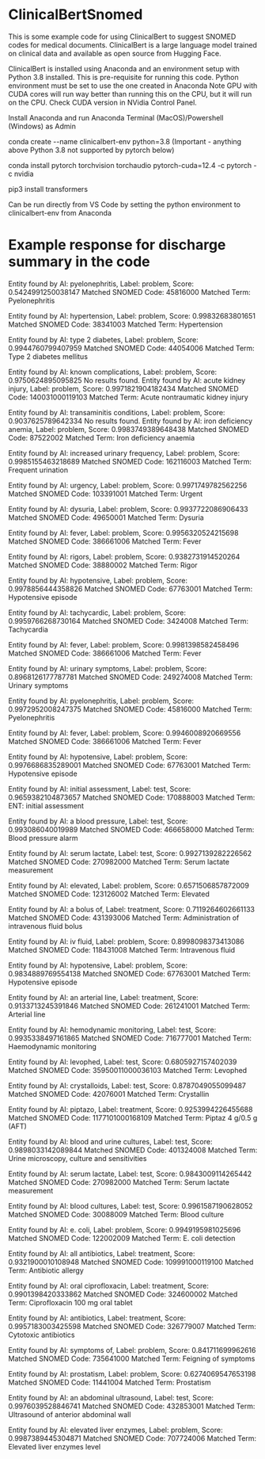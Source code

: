 # ClinicalBertSnomed
This is some example code for using ClinicalBert to suggest SNOMED codes for medical documents.
ClinicalBert is a large language model trained on clinical data and available as open source from Hugging Face.

ClinicalBert is installed using Anaconda and an environment setup with Python 3.8 installed. This is pre-requisite for running this code.
Python environment must be set to use the one created in Anaconda
Note GPU with CUDA cores will run way better than running this on the CPU, but it will run on the CPU. Check CUDA version in NVidia Control Panel.

Install Anaconda and run Anaconda Terminal (MacOS)/Powershell (Windows) as Admin

conda create --name clinicalbert-env python=3.8 (Important - anything above Python 3.8 not supported by pytorch below)

conda install pytorch torchvision torchaudio pytorch-cuda=12.4 -c pytorch -c nvidia

pip3 install transformers

Can be run directly from VS Code by setting the python environment to clinicalbert-env from Anaconda

# Example response for discharge summary in the code

Entity found by AI: pyelonephritis, Label: problem, Score: 0.5424991250038147
Matched SNOMED Code: 45816000
Matched Term: Pyelonephritis

Entity found by AI: hypertension, Label: problem, Score: 0.99832683801651
Matched SNOMED Code: 38341003
Matched Term: Hypertension

Entity found by AI: type 2 diabetes, Label: problem, Score: 0.9944760799407959
Matched SNOMED Code: 44054006
Matched Term: Type 2 diabetes mellitus

Entity found by AI: known complications, Label: problem, Score: 0.9750624895095825
No results found.
Entity found by AI: acute kidney injury, Label: problem, Score: 0.9971821904182434
Matched SNOMED Code: 140031000119103
Matched Term: Acute nontraumatic kidney injury

Entity found by AI: transaminitis conditions, Label: problem, Score: 0.9037625789642334
No results found.
Entity found by AI: iron deficiency anemia, Label: problem, Score: 0.9983749389648438
Matched SNOMED Code: 87522002
Matched Term: Iron deficiency anaemia

Entity found by AI: increased urinary frequency, Label: problem, Score: 0.9985155463218689
Matched SNOMED Code: 162116003
Matched Term: Frequent urination

Entity found by AI: urgency, Label: problem, Score: 0.9971749782562256
Matched SNOMED Code: 103391001
Matched Term: Urgent

Entity found by AI: dysuria, Label: problem, Score: 0.9937722086906433
Matched SNOMED Code: 49650001
Matched Term: Dysuria

Entity found by AI: fever, Label: problem, Score: 0.9956320524215698
Matched SNOMED Code: 386661006
Matched Term: Fever

Entity found by AI: rigors, Label: problem, Score: 0.9382731914520264
Matched SNOMED Code: 38880002
Matched Term: Rigor

Entity found by AI: hypotensive, Label: problem, Score: 0.9978856444358826
Matched SNOMED Code: 67763001
Matched Term: Hypotensive episode

Entity found by AI: tachycardic, Label: problem, Score: 0.9959766268730164
Matched SNOMED Code: 3424008
Matched Term: Tachycardia

Entity found by AI: fever, Label: problem, Score: 0.9981398582458496
Matched SNOMED Code: 386661006
Matched Term: Fever

Entity found by AI: urinary symptoms, Label: problem, Score: 0.8968126177787781
Matched SNOMED Code: 249274008
Matched Term: Urinary symptoms

Entity found by AI: pyelonephritis, Label: problem, Score: 0.9972952008247375
Matched SNOMED Code: 45816000
Matched Term: Pyelonephritis

Entity found by AI: fever, Label: problem, Score: 0.9946008920669556
Matched SNOMED Code: 386661006
Matched Term: Fever

Entity found by AI: hypotensive, Label: problem, Score: 0.9976686835289001
Matched SNOMED Code: 67763001
Matched Term: Hypotensive episode

Entity found by AI: initial assessment, Label: test, Score: 0.9659382104873657
Matched SNOMED Code: 170888003
Matched Term: ENT: initial assessment

Entity found by AI: a blood pressure, Label: test, Score: 0.993086040019989
Matched SNOMED Code: 466658000
Matched Term: Blood pressure alarm

Entity found by AI: serum lactate, Label: test, Score: 0.9927139282226562
Matched SNOMED Code: 270982000
Matched Term: Serum lactate measurement

Entity found by AI: elevated, Label: problem, Score: 0.6571506857872009
Matched SNOMED Code: 123126002
Matched Term: Elevated

Entity found by AI: a bolus of, Label: treatment, Score: 0.7119264602661133
Matched SNOMED Code: 431393006
Matched Term: Administration of intravenous fluid bolus

Entity found by AI: iv fluid, Label: problem, Score: 0.8998098373413086
Matched SNOMED Code: 118431008
Matched Term: Intravenous fluid

Entity found by AI: hypotensive, Label: problem, Score: 0.9834889769554138
Matched SNOMED Code: 67763001
Matched Term: Hypotensive episode

Entity found by AI: an arterial line, Label: treatment, Score: 0.9133713245391846
Matched SNOMED Code: 261241001
Matched Term: Arterial line

Entity found by AI: hemodynamic monitoring, Label: test, Score: 0.9935338497161865
Matched SNOMED Code: 716777001
Matched Term: Haemodynamic monitoring

Entity found by AI: levophed, Label: test, Score: 0.6805927157402039
Matched SNOMED Code: 35950011000036103
Matched Term: Levophed

Entity found by AI: crystalloids, Label: test, Score: 0.8787049055099487
Matched SNOMED Code: 42076001
Matched Term: Crystallin

Entity found by AI: piptazo, Label: treatment, Score: 0.9253994226455688
Matched SNOMED Code: 1177101000168109
Matched Term: Piptaz 4 g/0.5 g (AFT)

Entity found by AI: blood and urine cultures, Label: test, Score: 0.9898033142089844
Matched SNOMED Code: 401324008
Matched Term: Urine microscopy, culture and sensitivities

Entity found by AI: serum lactate, Label: test, Score: 0.9843009114265442
Matched SNOMED Code: 270982000
Matched Term: Serum lactate measurement

Entity found by AI: blood cultures, Label: test, Score: 0.9961587190628052
Matched SNOMED Code: 30088009
Matched Term: Blood culture

Entity found by AI: e. coli, Label: problem, Score: 0.9949195981025696
Matched SNOMED Code: 122002009
Matched Term: E. coli detection

Entity found by AI: all antibiotics, Label: treatment, Score: 0.9321900010108948
Matched SNOMED Code: 109991000119100
Matched Term: Antibiotic allergy

Entity found by AI: oral ciprofloxacin, Label: treatment, Score: 0.9901398420333862
Matched SNOMED Code: 324600002
Matched Term: Ciprofloxacin 100 mg oral tablet

Entity found by AI: antibiotics, Label: treatment, Score: 0.9957183003425598
Matched SNOMED Code: 326779007
Matched Term: Cytotoxic antibiotics

Entity found by AI: symptoms of, Label: problem, Score: 0.841711699962616
Matched SNOMED Code: 735641000
Matched Term: Feigning of symptoms

Entity found by AI: prostatism, Label: problem, Score: 0.6274069547653198
Matched SNOMED Code: 11441004
Matched Term: Prostatism

Entity found by AI: an abdominal ultrasound, Label: test, Score: 0.9976039528846741
Matched SNOMED Code: 432853001
Matched Term: Ultrasound of anterior abdominal wall

Entity found by AI: elevated liver enzymes, Label: problem, Score: 0.9987389445304871
Matched SNOMED Code: 707724006
Matched Term: Elevated liver enzymes level
